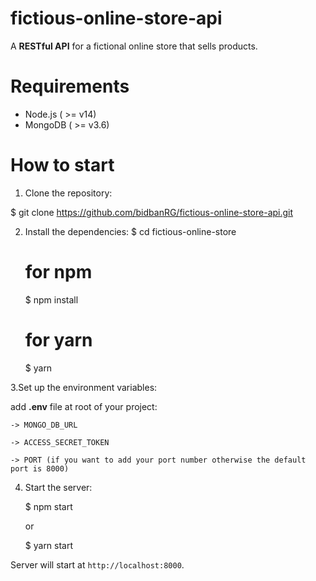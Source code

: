 # fictious-online-store-api
  A **RESTful API** for a fictional online store that sells products.

# Requirements
  - Node.js ( >= v14)
  - MongoDB ( >= v3.6)

# How to start
1. Clone the repository:

$ git clone https://github.com/bidbanRG/fictious-online-store-api.git

2. Install the dependencies:
   $ cd fictious-online-store
   # for npm
      $ npm install 
   # for yarn
      $ yarn

3.Set up the environment variables:
    
  add **.env** file at root of your project:
    
    -> MONGO_DB_URL
    
    -> ACCESS_SECRET_TOKEN
    
    -> PORT (if you want to add your port number otherwise the default port is 8000)
    
4. Start the server:

   $ npm start

    or

   $ yarn start
  

Server will start at `http://localhost:8000`.
  
